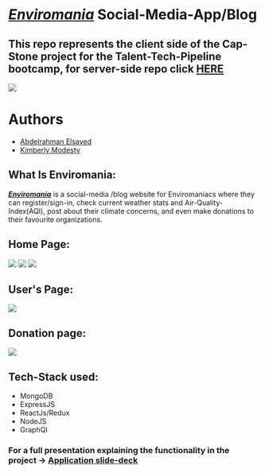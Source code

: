 # [***Enviromania***](https://enviromania.netlify.app/) Social-Media-App/Blog
## This repo represents the client side of the Cap-Stone project for the Talent-Tech-Pipeline bootcamp, for server-side repo click [HERE](https://github.com/abdel-elsayed/Cap-Stone-TTP_backend)



![](https://res.cloudinary.com/dnkxmjpxy/image/upload/w_1000,h_500,c_fill/v1612549382/Enviromaniacs_qxfqy8.png)    

# Authors
* [Abdelrahman Elsayed](https://github.com/abdel-elsayed)
* [Kimberly Modesty](https://github.com/RoseAsuko)

## What Is Enviromania:

[***Enviromania***](https://enviromania.netlify.app/)  is a social-media /blog website for Enviromaniacs where they can register/sign-in, check current weather stats and Air-Quality-Index(AQI), post about their climate concerns, and even make donations to their favourite organizations. 


## Home Page:

![](https://github.com/abdel-elsayed/Cap-Stone-TTP-frontend/blob/master/src/assets/Screen%20Shot%202021-01-28%20at%206.36.11%20PM.png)
![](https://github.com/abdel-elsayed/Cap-Stone-TTP-frontend/blob/master/src/assets/Screen%20Shot%202021-01-28%20at%206.36.42%20PM.png)
![](https://github.com/abdel-elsayed/Cap-Stone-TTP-frontend/blob/master/src/assets/Screen%20Shot%202021-01-28%20at%206.36.53%20PM.png)


## User's Page:

![](https://github.com/abdel-elsayed/Cap-Stone-TTP-frontend/blob/master/src/assets/Screen%20Shot%202021-01-28%20at%206.52.41%20PM.png)

## Donation page:

![](https://github.com/abdel-elsayed/Cap-Stone-TTP-frontend/blob/master/src/assets/Screen%20Shot%202021-01-28%20at%206.53.09%20PM.png)

## Tech-Stack used:
* MongoDB
* ExpressJS
* ReactJs/Redux
* NodeJS
* GraphQl


### For a full presentation explaining the functionality in the project -> [Application slide-deck](https://docs.google.com/presentation/d/1deSbx2niKr5YkGY7llPb6nZyx5LYLpeuM_oU9UXj1hg/edit#slide=id.gb473972fc6_0_48)

